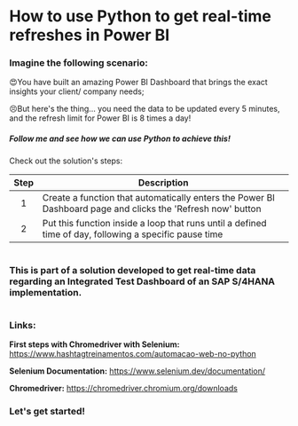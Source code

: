 # How to use Python to get real-time refreshes in Power BI

### Imagine the following scenario:
😍You have built an amazing Power BI Dashboard that brings the exact insights your client/ company needs;

😣But here's the thing… you need the data to be updated every 5 minutes, and the refresh limit for Power BI is 8 times a day!

##### Follow me and see how we can use Python to achieve this!


Check out the solution's steps:

| Step  | Description |
| :---:  | --- |
| 1 | Create a function that automatically enters the Power BI Dashboard page and clicks the 'Refresh now' button  |
| 2 | Put this function inside a loop that runs until a defined time of day, following a specific pause time  |

#
### This is part of a solution developed to get real-time data regarding an Integrated Test Dashboard of an SAP S/4HANA implementation.
#

### Links:
**First steps with Chromedriver with Selenium:** https://www.hashtagtreinamentos.com/automacao-web-no-python

**Selenium Documentation:** https://www.selenium.dev/documentation/

**Chromedriver:** https://chromedriver.chromium.org/downloads




### Let's get started!
